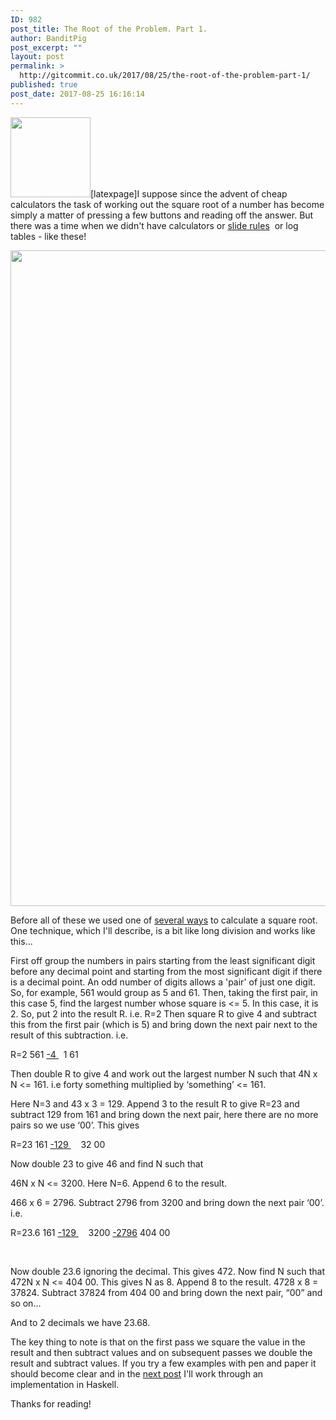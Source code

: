 ```yaml
---
ID: 982
post_title: The Root of the Problem. Part 1.
author: BanditPig
post_excerpt: ""
layout: post
permalink: >
  http://gitcommit.co.uk/2017/08/25/the-root-of-the-problem-part-1/
published: true
post_date: 2017-08-25 16:16:14
---
```

<img class="alignnone size-full wp-image-317" src="http://gitcommit.co.uk/wp-content/uploads/2017/03/refresh.png" alt="" width="128" height="128" />[latexpage]I suppose since the advent of cheap calculators the task of working out the square root of a number has become simply a matter of pressing a few buttons and reading off the answer. But there was a time when we didn't have calculators or <a href="https://en.wikipedia.org/wiki/Slide_rule">slide rules</a>  or log tables - like these!

<img class="alignnone wp-image-983" src="http://gitcommit.co.uk/wp-content/uploads/2017/08/log-4f-201x300.gif" alt="" width="703" height="1049" />

Before all of these we used one of <a href="https://en.wikipedia.org/wiki/Methods_of_computing_square_roots">several ways</a> to calculate a square root. One technique, which I'll describe, is a bit like long division and works like this...

First off group the numbers in pairs starting from the least significant digit before any decimal point and starting from the most significant digit if there is a decimal point. An odd number of digits allows a 'pair' of just one digit. So, for example, 561 would group as 5 and 61.
Then, taking the first pair, in this case 5, find the largest number whose square is &lt;= 5. In this case, it is 2. So, put 2 into the result R. i.e. R=2
Then square R to give 4 and subtract this from the first pair (which is 5) and bring down the next pair next to the result of this subtraction. i.e.

R=2
561
<u>-4
</u>  1 61

Then double R to give 4 and work out the largest number N such that 4N x N &lt;= 161. i.e forty something multiplied by ‘something’ &lt;= 161.

Here N=3 and 43 x 3 = 129. Append 3 to the result R to give R=23 and subtract 129 from 161 and bring down the next pair, here there are no more pairs so we use ‘00’. This gives

R=23
161
<u>-129
</u>    32 00

Now double 23 to give 46 and find N such that

46N x N &lt;= 3200. Here N=6. Append 6 to the result.

466 x 6 = 2796. Subtract 2796 from 3200 and bring down the next pair ‘00’. i.e.

R=23.6
161
<u>-129
</u>    3200
<u>-2796</u>
404 00

&nbsp;

Now double 23.6 ignoring the decimal. This gives 472. Now find N such that 472N x N &lt;= 404 00. This gives N as 8. Append 8 to the result. 4728 x 8 = 37824. Subtract 37824 from 404 00 and bring down the next pair, “00” and so on…

And to 2 decimals we have 23.68.

The key thing to note is that on the first pass we square the value in the result and then subtract values and on subsequent passes we double the result and subtract values. If you try a few examples with pen and paper it should become clear and in the <a href="http://gitcommit.co.uk/2017/09/15/the-root-of-the-problem-part-2/">next post</a> I'll work through an implementation in Haskell.

Thanks for reading!